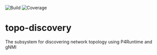 ![Build](https://github.com/onosproject/topo-discovery/workflows/build/badge.svg)
![Coverage](https://img.shields.io/badge/Coverage-75.0%25-brightgreen)



<!--
SPDX-FileCopyrightText: 2022 Intel Corporation

SPDX-License-Identifier: Apache-2.0
-->




# topo-discovery
The subsystem for discovering network topology using P4Runtime and gNMI 
